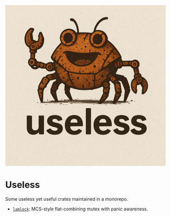 
![Logo](.github/logo.png)

# Useless
Some useless yet useful crates maintained in a monorepo.

- [`lamlock`](crates/lamlock/README.md): MCS-style flat-combining mutex with panic awareness. 